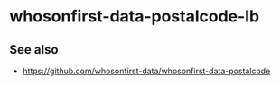 # whosonfirst-data-postalcode-lb

## See also

* https://github.com/whosonfirst-data/whosonfirst-data-postalcode
